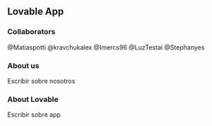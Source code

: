 ## Lovable App

### Collaborators

@Matiaspotti
@kravchukalex
@Imercs96
@LuzTestai
@Stephanyes
### About us

Escribir sobre nosotros

### About Lovable

Escribir sobre app
